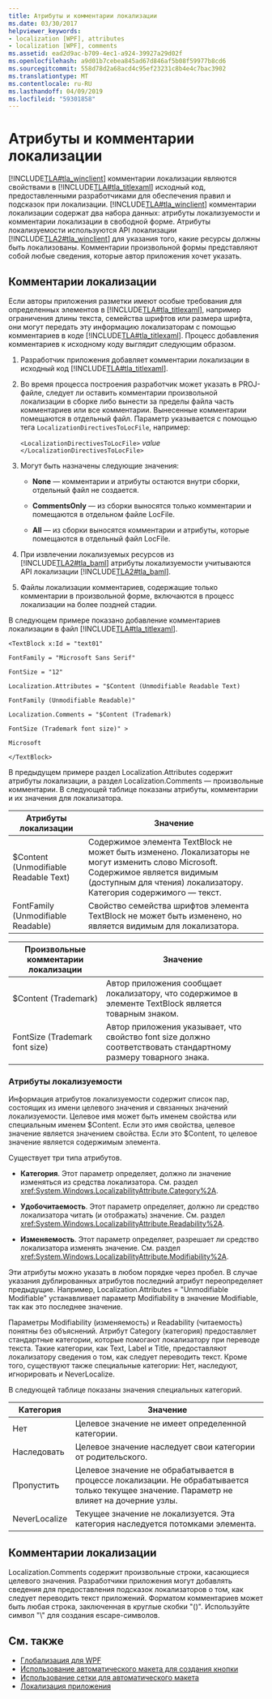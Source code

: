 ```yaml
---
title: Атрибуты и комментарии локализации
ms.date: 03/30/2017
helpviewer_keywords:
- localization [WPF], attributes
- localization [WPF], comments
ms.assetid: ead2d9ac-b709-4ec1-a924-39927a29d02f
ms.openlocfilehash: a9d01b7cebea845ad67d846af5b08f59977b8cd6
ms.sourcegitcommit: 558d78d2a68acd4c95ef23231c8b4e4c7bac3902
ms.translationtype: MT
ms.contentlocale: ru-RU
ms.lasthandoff: 04/09/2019
ms.locfileid: "59301858"
---
```

# <a name="localization-attributes-and-comments"></a>Атрибуты и комментарии локализации
[!INCLUDE[TLA#tla_winclient](../../../../includes/tlasharptla-winclient-md.md)] комментарии локализации являются свойствами в [!INCLUDE[TLA#tla_titlexaml](../../../../includes/tlasharptla-titlexaml-md.md)] исходный код, предоставленными разработчиками для обеспечения правил и подсказок при локализации. [!INCLUDE[TLA#tla_winclient](../../../../includes/tlasharptla-winclient-md.md)] комментарии локализации содержат два набора данных: атрибуты локализуемости и комментарии локализации в свободной форме. Атрибуты локализуемости используются API локализации [!INCLUDE[TLA2#tla_winclient](../../../../includes/tla2sharptla-winclient-md.md)] для указания того, какие ресурсы должны быть локализованы. Комментарии произвольной формы представляют собой любые сведения, которые автор приложения хочет указать.  

<a name="Localizer_Comments_"></a>   
## <a name="localization-comments"></a>Комментарии локализации  
 Если авторы приложения разметки имеют особые требования для определенных элементов в [!INCLUDE[TLA#tla_titlexaml](../../../../includes/tlasharptla-titlexaml-md.md)], например ограничения длины текста, семейства шрифтов или размера шрифта, они могут передать эту информацию локализаторам с помощью комментариев в коде [!INCLUDE[TLA#tla_titlexaml](../../../../includes/tlasharptla-titlexaml-md.md)]. Процесс добавления комментариев к исходному коду выглядит следующим образом.  
  
1. Разработчик приложения добавляет комментарии локализации в исходный код [!INCLUDE[TLA#tla_titlexaml](../../../../includes/tlasharptla-titlexaml-md.md)].  
  
2. Во время процесса построения разработчик может указать в PROJ-файле, следует ли оставить комментарии произвольной локализации в сборке либо вынести за пределы файла часть комментариев или все комментарии. Вынесенные комментарии помещаются в отдельный файл. Параметр указывается с помощью тега `LocalizationDirectivesToLocFile`, например:  
  
     `<LocalizationDirectivesToLocFile>` *value* `</LocalizationDirectivesToLocFile>`  
  
3. Могут быть назначены следующие значения:  
  
    -   **None** — комментарии и атрибуты остаются внутри сборки, отдельный файл не создается.  
  
    -   **CommentsOnly** — из сборки выносятся только комментарии и помещаются в отдельном файле LocFile.  
  
    -   **All** — из сборки выносятся комментарии и атрибуты, которые помещаются в отдельный файл LocFile.  
  
4. При извлечении локализуемых ресурсов из [!INCLUDE[TLA2#tla_baml](../../../../includes/tla2sharptla-baml-md.md)] атрибуты локализуемости учитываются API локализации [!INCLUDE[TLA2#tla_baml](../../../../includes/tla2sharptla-baml-md.md)].  
  
5. Файлы локализации комментариев, содержащие только комментарии в произвольной форме, включаются в процесс локализации на более поздней стадии.  
  
 В следующем примере показано добавление комментариев локализации в файл [!INCLUDE[TLA#tla_titlexaml](../../../../includes/tlasharptla-titlexaml-md.md)].  
  
 `<TextBlock x:Id = "text01"`  
  
 `FontFamily = "Microsoft Sans Serif"`  
  
 `FontSize = "12"`  
  
 `Localization.Attributes = "$Content (Unmodifiable Readable Text)`  
  
 `FontFamily (Unmodifiable Readable)"`  
  
 `Localization.Comments = "$Content (Trademark)`  
  
 `FontSize (Trademark font size)" >`  
  
 `Microsoft`  
  
 `</TextBlock>`  
  
 В предыдущем примере раздел Localization.Attributes содержит атрибуты локализации, а раздел Localization.Comments — произвольные комментарии. В следующей таблице показаны атрибуты, комментарии и их значения для локализатора.  
  
|Атрибуты локализации|Значение|  
|-----------------------------|-------------|  
|$Content (Unmodifiable Readable Text)|Содержимое элемента TextBlock не может быть изменено. Локализаторы не могут изменить слово Microsoft. Содержимое является видимым (доступным для чтения) локализатору. Категория содержимого — текст.|  
|FontFamily (Unmodifiable Readable)|Свойство семейства шрифтов элемента TextBlock не может быть изменено, но является видимым для локализатора.|  
  
|Произвольные комментарии локализации|Значение|  
|--------------------------------------|-------------|  
|$Content (Trademark)|Автор приложения сообщает локализатору, что содержимое в элементе TextBlock является товарным знаком.|  
|FontSize (Trademark font size)|Автор приложения указывает, что свойство font size должно соответствовать стандартному размеру товарного знака.|  
  
### <a name="localizability-attributes"></a>Атрибуты локализуемости  
 Информация атрибутов локализуемости содержит список пар, состоящих из имени целевого значения и связанных значений локализуемости. Целевое имя может быть именем свойства или специальным именем $Content. Если это имя свойства, целевое значение является значением свойства. Если это $Content, то целевое значение является содержимым элемента.  
  
 Существует три типа атрибутов.  
  
-   **Категория**. Этот параметр определяет, должно ли значение изменяться из средства локализатора. См. раздел <xref:System.Windows.LocalizabilityAttribute.Category%2A>.  
  
-   **Удобочитаемость**. Этот параметр определяет, должно ли средство локализатора читать (и отображать) значение. См. раздел <xref:System.Windows.LocalizabilityAttribute.Readability%2A>.  
  
-   **Изменяемость**. Этот параметр определяет, разрешает ли средство локализатора изменять значение. См. раздел <xref:System.Windows.LocalizabilityAttribute.Modifiability%2A>.  
  
 Эти атрибуты можно указать в любом порядке через пробел. В случае указания дублированных атрибутов последний атрибут переопределяет предыдущие. Например, Localization.Attributes = "Unmodifiable Modifiable" устанавливает параметр Modifiability в значение Modifiable, так как это последнее значение.  
  
 Параметры Modifiability (изменяемость) и Readability (читаемость) понятны без объяснений. Атрибут Category (категория) предоставляет стандартные категории, которые помогают локализатору при переводе текста. Такие категории, как Text, Label и Title, предоставляют локализатору сведения о том, как следует переводить текст. Кроме того, существуют также специальные категории: Нет, наследуют, игнорировать и NeverLocalize.  
  
 В следующей таблице показаны значения специальных категорий.  
  
|Категория|Значение|  
|--------------|-------------|  
|Нет|Целевое значение не имеет определенной категории.|  
|Наследовать|Целевое значение наследует свои категории от родительского.|  
|Пропустить|Целевое значение не обрабатывается в процессе локализации. Не обрабатывается только текущее значение. Параметр не влияет на дочерние узлы.|  
|NeverLocalize|Текущее значение не локализуется. Эта категория наследуется потомками элемента.|  
  
<a name="Localization_Comments"></a>   
## <a name="localization-comments"></a>Комментарии локализации  
 Localization.Comments содержит произвольные строки, касающиеся целевого значения. Разработчики приложения могут добавлять сведения для предоставления подсказок локализаторов о том, как следует переводить текст приложений. Форматом комментариев может быть любая строка, заключенная в круглые скобки "()". Используйте символ "\\" для создания escape-символов.  
  
## <a name="see-also"></a>См. также

- [Глобализация для WPF](globalization-for-wpf.md)
- [Использование автоматического макета для создания кнопки](how-to-use-automatic-layout-to-create-a-button.md)
- [Использование сетки для автоматического макета](how-to-use-a-grid-for-automatic-layout.md)
- [Локализация приложения](how-to-localize-an-application.md)
